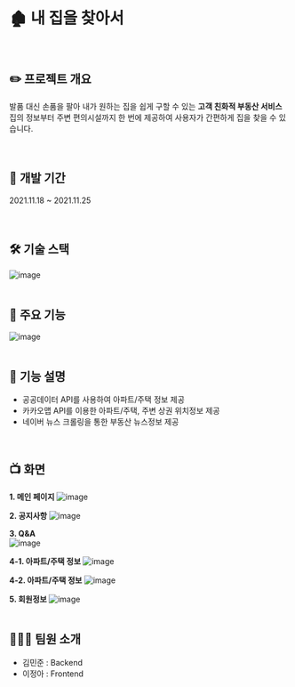 # 🏚️ 내 집을 찾아서  
<br/>

## ✏️ 프로젝트 개요   
발품 대신 손품을 팔아 내가 원하는 집을 쉽게 구할 수 있는 **고객 친화적 부동산 서비스**   
집의 정보부터 주변 편의시설까지 한 번에 제공하여 사용자가 간편하게 집을 찾을 수 있습니다.   
<br/><br/>

## 📆 개발 기간
2021.11.18 ~ 2021.11.25   
<br/><br/>

## 🛠️ 기술 스택
![image](https://user-images.githubusercontent.com/51371085/163800005-1bb919a4-2c18-4692-9d10-054e1071577e.png)   
<br/>

## 🚒 주요 기능
![image](https://user-images.githubusercontent.com/51371085/163800563-cdc7e267-d28b-44b0-bf9a-f95f1862a7f1.png)   
<br/>

## 🔮 기능 설명
- 공공데이터 API를 사용하여 아파트/주택 정보 제공
- 카카오맵 API를 이용한 아파트/주택, 주변 상권 위치정보 제공
- 네이버 뉴스 크롤링을 통한 부동산 뉴스정보 제공   
<br/>

## 📺 화면  
**1. 메인 페이지**
![image](https://user-images.githubusercontent.com/51371085/163801732-08079437-e4a1-4a2e-afda-5eb1f2b018f4.png)


**2. 공지사항**
![image](https://user-images.githubusercontent.com/51371085/163804562-d9818931-bf10-45be-ad86-856e4cbdfb20.png)


**3. Q&A**   
![image](https://user-images.githubusercontent.com/51371085/163803959-949bee59-5321-4196-8981-3fe57afc6226.png)


**4-1. 아파트/주택 정보**
![image](https://user-images.githubusercontent.com/51371085/163802808-a0c78955-84a1-4268-a0b8-e209bbbc5792.png)


**4-2. 아파트/주택 정보**
![image](https://user-images.githubusercontent.com/51371085/163805041-97761132-e12b-4846-9930-2f5a7d355381.png)


**5. 회원정보**
![image](https://user-images.githubusercontent.com/51371085/163805908-c7d8a792-26b5-485d-98ad-5fbc64737bbe.png)   
<br/>

## 🧑‍🤝‍🧑 팀원 소개
- 김민준 : Backend
- 이정아 : Frontend
